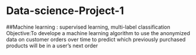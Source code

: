 # Data-science-Project-1
##Machine learning : supervised learning, multi-label classification
Objective:To develope a machine learning algorithm to use the anonymized data on customer orders over time to predict which previously purchased products will be in a user’s next order
